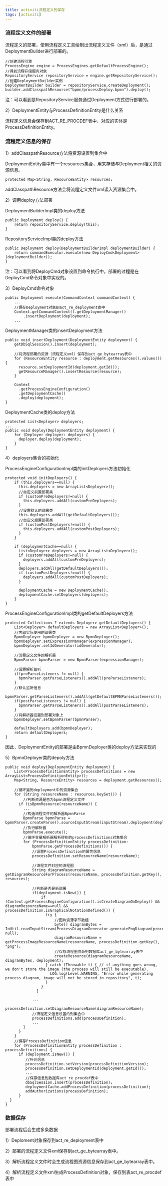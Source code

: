 ```yaml
---
title: activiti流程定义的保存
tags: [activiti]
---
```


### 流程定义文件的部署

流程定义的部署，使用流程定义工具绘制出流程定义文件（xml）后，是通过DeploymentBuilder进行部署的。

```
//创建流程引擎
ProcessEngine engine = ProcessEngines.getDefaultProcessEngine();
//得到流程存储服务对象
RepositoryService repositoryService = engine.getRepositoryService();
//创建DeploymentBuilder实例
DeploymentBuilder builder = repositoryService.createDeployment();
builder.addClasspathResource("bpmn/processDeploy.bpmn").deploy();
```

注：可以看到是RepositoryService服务通过Deployment方式进行部署的。

2）DeploymentEntity与ProcessDefinitionEntity是什么关系

流程定义信息会保存到ACT_RE_PROCDEF表中，对应的实体是ProcessDefinitionEntity。

### 流程定义信息的保存

1）addClasspathResource方法将资源设置到集合中

DeploymentEntity类中有一个resources集合，用来存储与Deployment相关的资源信息。

```
protected Map<String, ResourceEntity> resources;
```

addClasspathResource方法会将流程定义文件xml读入资源集合中。

2）调用deploy方法部署

DeploymentBuilderImpl类的deploy方法

```
public Deployment deploy() {
    return repositoryService.deploy(this);
}
```

RepositoryServiceImpl类的deploy方法

```
public Deployment deploy(DeploymentBuilderImpl deploymentBuilder) {
    return commandExecutor.execute(new DeployCmd<Deployment>(deploymentBuilder));
}
```

注：可以看到将DeployCmd对象设置到命令执行中，部署的过程是在DeployCmd命令对象中实现的。

3）DeployCmd命令对象

```
public Deployment execute(CommandContext commandContext) {
    ...
    //保存Deployment对象到act_re_deployment表中
    Context.getCommandContext().getDeploymentManager()
        .insertDeployment(deployment);
    ...
```

DeploymentManager类的insertDeployment方法

```
public void insertDeployment(DeploymentEntity deployment) {
    getDbSqlSession().insert(deployment);
    
    //将流程部署的资源（流程定义xml）保存到act_ge_bytearray表中
    for (ResourceEntity resource : deployment.getResources().values()) {
      resource.setDeploymentId(deployment.getId());
      getResourceManager().insertResource(resource);
    }
    
    Context
      .getProcessEngineConfiguration()
      .getDeploymentCache()
      .deploy(deployment);
}
```

DeploymentCache类的deploy方法

```
protected List<Deployer> deployers;
...
public void deploy(DeploymentEntity deployment) {
    for (Deployer deployer: deployers) {
      deployer.deploy(deployment);
    }
}
```

4）deployers集合的初始化

ProcessEngineConfigurationImpl类的initDeployers方法初始化

```
protected void initDeployers() {
    if (this.deployers==null) {
      this.deployers = new ArrayList<Deployer>();
      //自定义前置部署类
      if (customPreDeployers!=null) {
        this.deployers.addAll(customPreDeployers);
      }
      //设置默认的部署类
      this.deployers.addAll(getDefaultDeployers());
      //自定义后置部署类
      if (customPostDeployers!=null) {
        this.deployers.addAll(customPostDeployers);
      }
    }

    if (deploymentCache==null) {
      List<Deployer> deployers = new ArrayList<Deployer>();
      if (customPreDeployers!=null) {
        deployers.addAll(customPreDeployers);
      }
      deployers.addAll(getDefaultDeployers());
      if (customPostDeployers!=null) {
        deployers.addAll(customPostDeployers);
      }

      deploymentCache = new DeploymentCache();
      deploymentCache.setDeployers(deployers);
    }
}
```

ProcessEngineConfigurationImpl类的getDefaultDeployers方法

```
protected Collection< ? extends Deployer> getDefaultDeployers() {
    List<Deployer> defaultDeployers = new ArrayList<Deployer>();
    //内部实际使用的部署类
    BpmnDeployer bpmnDeployer = new BpmnDeployer();
    bpmnDeployer.setExpressionManager(expressionManager);
    bpmnDeployer.setIdGenerator(idGenerator);

    //流程定义文件的解析器
    BpmnParser bpmnParser = new BpmnParser(expressionManager);
    
    //设置解析监听
    if(preParseListeners != null) {
      bpmnParser.getParseListeners().addAll(preParseListeners);
    }
    //默认监听信息
    bpmnParser.getParseListeners().addAll(getDefaultBPMNParseListeners());
    if(postParseListeners != null) {
      bpmnParser.getParseListeners().addAll(postParseListeners);
    }
    //将解析器设置到部署对象上
    bpmnDeployer.setBpmnParser(bpmnParser);
    
    defaultDeployers.add(bpmnDeployer);
    return defaultDeployers;
}
```

因此，DeploymentEntity的部署是由BpmnDeployer类的deploy方法来实现的

5）BpmnDeployer类的depoly方法

```
public void deploy(DeploymentEntity deployment) {
    List<ProcessDefinitionEntity> processDefinitions = new ArrayList<ProcessDefinitionEntity>();
    Map<String, ResourceEntity> resources = deployment.getResources();

    //循环遍历deployment中的资源集合
    for (String resourceName : resources.keySet()) {
        //判断资源是否为bpmn流程定义文件
      if (isBpmnResource(resourceName)) {
        ...
        //构造流程文件的解析器BpmnParse
        BpmnParse bpmnParse = bpmnParser.createParse().sourceInputStream(inputStream).deployment(deployment).name(resourceName);
        //执行解析器
        bpmnParse.execute();
        //循环变量解析器解析得到的processDefinitions对象集合
        for (ProcessDefinitionEntity processDefinition: 
            bpmnParse.getProcessDefinitions()) {
            //设置ProcessDefinition的属性信息
            processDefinition.setResourceName(resourceName);
            
            //流程文件对应的流程图
            String diagramResourceName = getDiagramResourceForProcess(resourceName, processDefinition.getKey(), resources);

            //判断是否是新部署
            if(deployment.isNew()) {
                if (Context.getProcessEngineConfiguration().isCreateDiagramOnDeploy() && diagramResourceName==null && processDefinition.isGraphicalNotationDefined()) {
                  try {
                      //图片资源字节数组
                      byte[] diagramBytes = IoUtil.readInputStream(ProcessDiagramGenerator.generatePngDiagram(processDefinition), null);
                      diagramResourceName = getProcessImageResourceName(resourceName, processDefinition.getKey(), "png");
                      //保存流程图资源到数据库act_ge_bytearray表中
                      createResource(diagramResourceName, diagramBytes, deployment);
                  } catch (Throwable t) { // if anything goes wrong, we don't store the image (the process will still be executable).
                    LOG.log(Level.WARNING, "Error while generating process diagram, image will not be stored in repository", t);
                  }
                } 
              }

            ...
            processDefinition.setDiagramResourceName(diagramResourceName);
            //流程定义信息设置的到集合中
            processDefinitions.add(processDefinition);
            ...
        }
      }
    }
    //保存ProcessDefinition信息
    for (ProcessDefinitionEntity processDefinition : processDefinitions) {
      if (deployment.isNew()) {
         //补充信息
         processDefinition.setVersion(processDefinitionVersion);
         processDefinition.setDeploymentId(deployment.getId());
         ...
         //保存信息到数据库act_re_procdef表中
         dbSqlSession.insert(processDefinition);
         deploymentCache.addProcessDefinition(processDefinition);
         addAuthorizations(processDefinition);
      }
  }
}
```

### 数据保存

部署流程后会生成多条数据

1）Deploment对象保存到act_re_deployment表中

2）部署的流程定义文件xml保存到act_ge_bytearray表中。

3）解析流程定义文件时会生成流程图资源信息保存到act_ge_bytearray表中。

4）解析流程定义文件xml生成ProcessDefinition对象，保存到表act_re_procdef表中